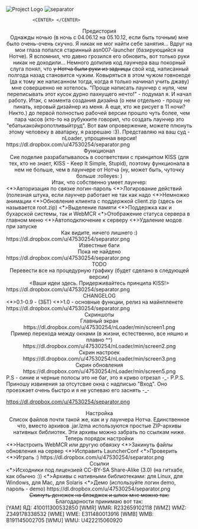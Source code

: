 ![Project Logo]
![separator]
 
              <CENTER> </CENTER>
<CENTER> </CENTER>
<CENTER> </CENTER>
<CENTER><SIZE=5>Предистория</SIZE></CENTER>
<CENTER>Однажды ночью (в ночь с 04.06.12 на 05.10.12, если быть точным) мне было очень-очень скучно. Я никак не мог найти себе занятия... Вдруг на мои глаза попался старинный asn007-launcher (базирующийся на Нотче). Я вспомнил, что давно грозился его обновить, вот только руки никак не доходили... Немного допилив код лаунчера ваш покорный слуга понял, что <S>у Нотча были руки из задницы</S> свой код, написанный полгода назад становится чужим. Ковыряться в этом чужом говнокоде (да к тому же написанном тогда, когда я только начинал учить джаву) мне совершенно не хотелось. "Проще написать лаунчер с нуля, чем переписывать этот кусок дурно пахнущего нечто!" - подумал я. И начал работу. Итак, с момента создания дизайна (о нем отдельно - прошу не пинать, херовый дизайнер из меня. А еще, кто же рисует в 11 ночи? Никто.) до первой полностью рабочей версии прошло чуть более, чем пара часов (кто-то на рубукките говорил, что создать лаунчер это "ебатькакойкропотливыйтруд". Вот вам опровержение, можете плюнуть этому человеку в аватарку, я разрешаю :3). Представляю на ваш суд - nLoader, упрощенная версия!</CENTER>
<CENTER> </CENTER>
<IMG>https://dl.dropbox.com/u/47530254/separator.png</IMG>
<CENTER> </CENTER>
<CENTER><SIZE=5>Функционал</SIZE></CENTER>
<CENTER>Сие поделие разрабатывалось в соответствии с принципом KISS (для тех, кто не знает, KISS - Keep It Simple, Stupid), поэтому функционала в нем не больше, чем в лаунчере от Нотча (ну, может быть, чуточку больше :rolleyes: )</CENTER>
<CENTER>Итак, что собственно умеет лаунчер:</CENTER>
<LIST>
<*>Авторизация по связке логин-пароль
<*>Логирование действий (полезная штука, если лаунчер работает не так как надо
<*>Немножко анимации
<*>Обновление клиента с поддержкой client.zip (здесь он называется root.zip)
<*>Выделение памяти
<*>Поддержка как и бухарской системы, так и WebMCR
<*>Отображение статуса сервера в главном меню
<*>Автоподключение к серверу
<*>Удаление модов при запуске
</LIST>
<CENTER>Как видите, ничего лишнего :)</CENTER>
<CENTER> </CENTER>
<IMG>https://dl.dropbox.com/u/47530254/separator.png</IMG>
<CENTER> </CENTER>
<CENTER><SIZE=5>Известные баги</SIZE></CENTER>
<CENTER>Пока не найдено</CENTER>
<CENTER> </CENTER>
<CENTER> </CENTER>
<IMG>https://dl.dropbox.com/u/47530254/separator.png</IMG>
<CENTER> </CENTER>
<CENTER><SIZE=5>TODO</SIZE></CENTER>
<CENTER>Перевести все на процедурную графику (будет сделано в следующей версии)</CENTER>
<CENTER><Ваши идеи здесь. Придерживайтесь принципа KISS!></CENTER>
<CENTER> </CENTER>
<CENTER> </CENTER>
<IMG>https://dl.dropbox.com/u/47530254/separator.png</IMG>
 
<CENTER> </CENTER>
<CENTER> </CENTER>
<CENTER> </CENTER>
<CENTER><SIZE=5>CHANGELOG</SIZE></CENTER>
<CENTER> </CENTER>
<LIST>
<*>0.1-0.9 - (ЗБТ)
<*>1.0 - основные функции, релиз на майнпленете
</LIST>
<IMG>https://dl.dropbox.com/u/47530254/separator.png</IMG>
 
<CENTER><SIZE=5>Скриншоты</SIZE></CENTER>
<CENTER> </CENTER>
<CENTER>Главный экран</CENTER>
<CENTER><IMG>https://dl.dropbox.com/u/47530254/nLoader/min/screen1.png</IMG></CENTER>
<CENTER> </CENTER>
<CENTER>Пример перехода между окнами (в жизни, естественно, все няшно и плавно ^^)</CENTER>
<CENTER><IMG>https://dl.dropbox.com/u/47530254/nLoader/min/screen2.png</IMG></CENTER>
<CENTER> </CENTER>
<CENTER>Скрин настроек</CENTER>
<CENTER><IMG>https://dl.dropbox.com/u/47530254/nLoader/min/screen3.png</IMG></CENTER>
<CENTER>Скрин обновления</CENTER>
<CENTER><IMG>https://dl.dropbox.com/u/47530254/nLoader/min/screen5.png</IMG></CENTER>
<CENTER> </CENTER>
<CENTER> </CENTER>
<LEFT>P.S - синие и черные полосы это не баг, это я криво отрезал -_-</LEFT>
<LEFT>P.P.S. Приношу извинения за отсутсвие окна с надписью "Вход". Оно проезжает очень быстро и я не успеваю его заснять -_-</LEFT>
 
<IMG>https://dl.dropbox.com/u/47530254/separator.png</IMG>
 
<CENTER><SIZE=5>Настройка</SIZE></CENTER>
<CENTER> </CENTER>
<CENTER>Список файлов почти такой же, как и у лаунчера Нотча. Единственное что, вместо архивов .jar.lzma используются простые ZIP-архивы нативных библиотек. Эти архивы можно забрать по ссылкам ниже.</CENTER>
<CENTER>Теперь порядок настройки</CENTER>
<LIST=1>
<*>Настроить WebMCR или другую обвязку
<*>Закинуть файлы обновления на сервер
<*>Исправить LauncherConf
<*>Проверить
<*>Играть :)
</LIST>
<IMG>https://dl.dropbox.com/u/47530254/separator.png</IMG>
<CENTER><SIZE=5>Ссылки</SIZE></CENTER>
<LIST>
<*>Исходники под лицензией CC-BY-SA Share-Alike (3.0) (на гитхабе, как обычно :))
<*>Архивы с нативными библиотеками: <URL='http://dev.nextgen.su/demo/nloader-min/files/linux_natives.zip'>для Linux</URL>, <URL='http://dev.nextgen.su/demo/nloader-min/files/windows_natives.zip'>для Windows</URL>, <URL='http://dev.nextgen.su/demo/nloader-min/files/mac_natives.zip'>для Mac</URL>, <URL='http://dev.nextgen.su/demo/nloader-min/files/sol_natives.zip'>для Solaris</URL>
<*><URL='http://dev.nextgen.su/demo/nloader-min/files/demo.jar'>Демо</URL> (используйте логин demo, пароль - demo)
</LIST>
<IMG>https://dl.dropbox.com/u/47530254/separator.png</IMG>
 
<CENTER><SIZE=5><S>Скинуть денежек на блэкджек и шлюх мне можно так:</S></SIZE></CENTER>
<CENTER><SIZE=5>Благодарности принимаю вот так:</SIZE></CENTER>
[YAM] ЯД: 410011300532850
[WMR] WMR: R232659102118
[WMZ] WMZ: Z349178338532
[WME] WME: E311480013916
[WMB] WMB: B191145002705
[WMU] WMU: U422215060920

[Project Logo]: https://dl.dropbox.com/u/47530254/logo_nloader.png
[separator]: https://dl.dropbox.com/u/47530254/separator.png
[WMU]: http://www.speed-obmen.ru/engine/autoobmen/template/whiteblue/images/icon/icon-WMU.png
[WMB]: http://ultra-warez.net/images/webmoney/icon_wmb.gif
[WME]: http://www.speed-obmen.ru/engine/autoobmen/template/whiteblue/images/icon/icon-WME.png
[WMZ]: http://www.speed-obmen.ru/engine/autoobmen/template/whiteblue/images/icon/icon-WMZ.png
[WMR]: http://turkmenexchange.com/engine/autoobmen/template/whiteblue/images/icon/icon-WMR.png
[YAM]: http://www.levinkv.ru/wp-content/uploads/2012/04/yandex_money_16x16.png